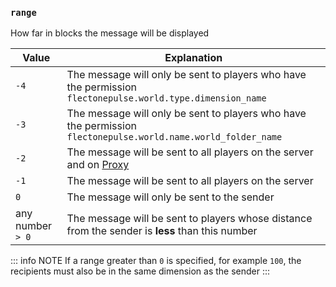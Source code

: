 ### `range`

How far in blocks the message will be displayed

| Value              | Explanation                                                                                                   |
|--------------------|---------------------------------------------------------------------------------------------------------------|
| `-4`               | The message will only be sent to players who have the permission `flectonepulse.world.type.dimension_name`    |
| `-3`               | The message will only be sent to players who have the permission `flectonepulse.world.name.world_folder_name` |
| `-2`               | The message will be sent to all players on the server and on [Proxy](/docs/config/#proxy)                     |
| `-1`               | The message will be sent to all players on the server                                                         |
| `0`                | The message will only be sent to the sender                                                                   |
| any number ` > 0`  | The message will be sent to players whose distance from the sender is **less** than this number               |

::: info NOTE
If a range greater than `0` is specified, for example `100`, the recipients must also be in the same dimension as the sender
:::